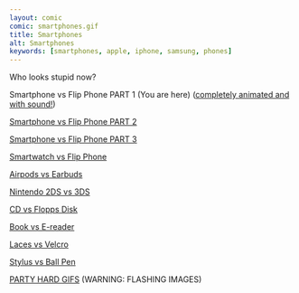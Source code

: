 ```yaml
---
layout: comic
comic: smartphones.gif
title: Smartphones
alt: Smartphones
keywords: [smartphones, apple, iphone, samsung, phones]
---
```


Who looks stupid now?

Smartphone vs Flip Phone PART 1 (You are here) ([completely animated and with sound!](https://youtu.be/JtQsyorF4WA))

[Smartphone vs Flip Phone PART 2](https://lolnein.com/2014/10/01/smartphones2/)

[Smartphone vs Flip Phone PART 3](https://lolnein.com/2016/09/12/galaxynote7vsflipphone/)

[Smartwatch vs Flip Phone](https://lolnein.com/2015/04/24/smartwatches/)

[Airpods vs Earbuds](https://lolnein.com/2016/09/08/airpodsvsearbuds/)

[Nintendo 2DS vs 3DS](https://lolnein.com/2013/09/06/2ds/)

[CD vs Flopps Disk](https://lolnein.com/2015/05/11/cdvsfloppydisk/)

[Book vs E-reader](https://lolnein.com/2016/03/03/bookvsereader/)

[Laces vs Velcro](https://lolnein.com/2016/07/28/lacesvsvelcro/)

[Stylus vs Ball Pen](https://lolnein.com/2015/09/25/stylusvsballpen/)

[PARTY HARD GIFS](http://blog.lolnein.com/2013/09/19/partyhard/) (WARNING: FLASHING IMAGES)

